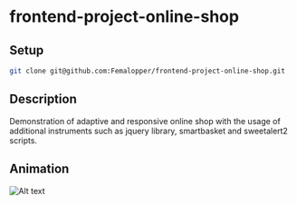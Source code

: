 # frontend-project-online-shop

## Setup

```sh
git clone git@github.com:Femalopper/frontend-project-online-shop.git
```

## Description

Demonstration of adaptive and responsive online shop with the usage of additional instruments such as jquery library, smartbasket and sweetalert2 scripts.

## Animation

![Alt text](https://github.com/Femalopper/frontend-project-online-shop/blob/main/screenshots/online-shop.gif)
